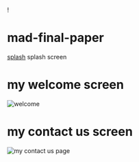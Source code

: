 !
# mad-final-paper
[splash](https://user-images.githubusercontent.com/80028962/124226976-5b7a1d80-db23-11eb-8df9-3f2992fb49d2.PNG)
splash screen
# my welcome screen 
![welcome](https://user-images.githubusercontent.com/80028962/124225813-7d72a080-db21-11eb-8e42-f166e717d3d4.PNG)
# my contact us screen
![my contact us page](https://user-images.githubusercontent.com/80028962/124225820-82cfeb00-db21-11eb-9c9f-e2cdfeab526b.PNG)
